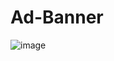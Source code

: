 # Ad-Banner
![image](https://user-images.githubusercontent.com/68722179/118347980-15bcc200-b582-11eb-89d1-e11cc06ffaae.png)
